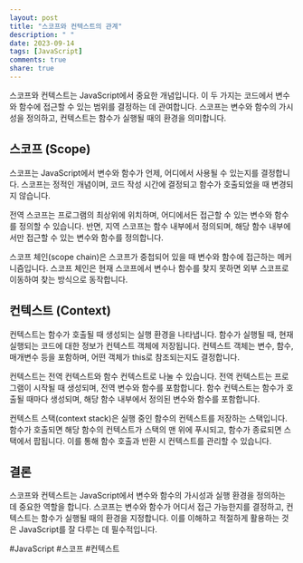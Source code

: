 ```yaml
---
layout: post
title: "스코프와 컨텍스트의 관계"
description: " "
date: 2023-09-14
tags: [JavaScript]
comments: true
share: true
---
```


스코프와 컨텍스트는 JavaScript에서 중요한 개념입니다. 이 두 가지는 코드에서 변수와 함수에 접근할 수 있는 범위를 결정하는 데 관여합니다. 스코프는 변수와 함수의 가시성을 정의하고, 컨텍스트는 함수가 실행될 때의 환경을 의미합니다.

## 스코프 (Scope)

스코프는 JavaScript에서 변수와 함수가 언제, 어디에서 사용될 수 있는지를 결정합니다. 스코프는 정적인 개념이며, 코드 작성 시간에 결정되고 함수가 호출되었을 때 변경되지 않습니다.

전역 스코프는 프로그램의 최상위에 위치하며, 어디에서든 접근할 수 있는 변수와 함수를 정의할 수 있습니다. 반면, 지역 스코프는 함수 내부에서 정의되며, 해당 함수 내부에서만 접근할 수 있는 변수와 함수를 정의합니다.

스코프 체인(scope chain)은 스코프가 중첩되어 있을 때 변수와 함수에 접근하는 메커니즘입니다. 스코프 체인은 현재 스코프에서 변수나 함수를 찾지 못하면 외부 스코프로 이동하여 찾는 방식으로 동작합니다.

## 컨텍스트 (Context)

컨텍스트는 함수가 호출될 때 생성되는 실행 환경을 나타냅니다. 함수가 실행될 때, 현재 실행되는 코드에 대한 정보가 컨텍스트 객체에 저장됩니다. 컨텍스트 객체는 변수, 함수, 매개변수 등을 포함하며, 어떤 객체가 this로 참조되는지도 결정합니다.

컨텍스트는 전역 컨텍스트와 함수 컨텍스트로 나눌 수 있습니다. 전역 컨텍스트는 프로그램이 시작될 때 생성되며, 전역 변수와 함수를 포함합니다. 함수 컨텍스트는 함수가 호출될 때마다 생성되며, 해당 함수 내부에서 정의된 변수와 함수를 포함합니다.

컨텍스트 스택(context stack)은 실행 중인 함수의 컨텍스트를 저장하는 스택입니다. 함수가 호출되면 해당 함수의 컨텍스트가 스택의 맨 위에 푸시되고, 함수가 종료되면 스택에서 팝됩니다. 이를 통해 함수 호출과 반환 시 컨텍스트를 관리할 수 있습니다.

## 결론

스코프와 컨텍스트는 JavaScript에서 변수와 함수의 가시성과 실행 환경을 정의하는 데 중요한 역할을 합니다. 스코프는 변수와 함수가 어디서 접근 가능한지를 결정하고, 컨텍스트는 함수가 실행될 때의 환경을 지정합니다. 이를 이해하고 적절하게 활용하는 것은 JavaScript를 잘 다루는 데 필수적입니다.

#JavaScript #스코프 #컨텍스트